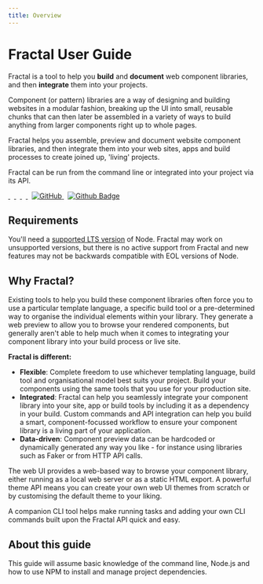 ```yaml
---
title: Overview
---
```


# Fractal User Guide

Fractal is a tool to help you **build** and **document** web component libraries, and then **integrate** them into your projects.

Component (or pattern) libraries are a way of designing and building websites in a modular fashion, breaking up the UI into small, reusable chunks that can then later be assembled in a variety of ways to build anything from larger components right up to whole pages.

Fractal helps you assemble, preview and document website component libraries, and then integrate them into your web sites, apps and build processes to create joined up, 'living' projects.

Fractal can be run from the command line or integrated into your project via its API.

<div style="margin-bottom: 15px;">
  <!-- Build -->
  <a href="https://travis-ci.org/frctl/fractal" title="Continuous integration" style="margin-right: 8px">
    <img src="https://img.shields.io/travis/frctl/fractal.svg?style=flat-square" alt="">
  </a>
  <!-- NPM Version -->
  <a href="https://www.npmjs.com/package/@frctl/fractal" title="Current version" style="margin-right: 8px">
    <img src="https://img.shields.io/npm/v/@frctl/fractal.svg?style=flat-square" alt="">
  </a>
  <!-- NPM Downloads -->
  <a href="https://www.npmjs.com/package/@frctl/fractal" title="NPM monthly downloads" style="margin-right: 8px">
    <img src="https://img.shields.io/npm/dm/@frctl/fractal.svg?style=flat-square" alt="">
  </a>
  <!-- Discord -->
  <a href="https://www.npmjs.com/package/@frctl/fractal" title="Chat with us on Discord" style="margin-right: 8px">
    <img src="https://img.shields.io/badge/discord-join-7289DA.svg?style=flat-square" alt="">
  </a>
  <!-- License -->
  <a href="https://github.com/frctl/fractal/blob/main/LICENSE" title="MIT license" style="margin-right: 8px">
    <img alt="GitHub" src="https://img.shields.io/github/license/frctl/fractal.svg?style=flat-square">
  </a>
  <!-- Github -->
  <a href="http://github.com/frctl/fractal">
    <img src="https://img.shields.io/github/stars/frctl/fractal.svg?style=social&label=Star" alt="Github Badge"/>
  </a>
</div>

## Requirements

You'll need a [supported LTS version](https://github.com/nodejs/Release) of Node. Fractal may work on unsupported versions, but there is no active support from Fractal and new features may not be backwards compatible with EOL versions of Node.

## Why Fractal?

Existing tools to help you build these component libraries often force you to use a particular template language, a specific build tool or a pre-determined way to organise the individual elements within your library. They generate a web preview to allow you to browse your rendered components, but generally aren't able to help much when it comes to integrating your component library into your build process or live site.

**Fractal is different:**

* **Flexible**: Complete freedom to use whichever templating language, build tool and organisational model best suits your project. Build your components using the same tools that you use for your production site.
* **Integrated**: Fractal can help you seamlessly integrate your component library into your site, app or build tools by including it as a dependency in your build. Custom commands and API integration can help you build a smart, component-focussed workflow to ensure your component library is a living part of your application.
* **Data-driven**: Component preview data can be hardcoded or dynamically generated any way you like - for instance using libraries such as Faker or from HTTP API calls.

The web UI provides a web-based way to browse your component library, either running as a local web server or as a static HTML export. A powerful theme API means you can create your own web UI themes from scratch or by customising the default theme to your liking.

A companion CLI tool helps make running tasks and adding your own CLI commands built upon the Fractal API quick and easy.


## About this guide

This guide will assume basic knowledge of the command line, Node.js and how to use NPM to install and manage project dependencies.
